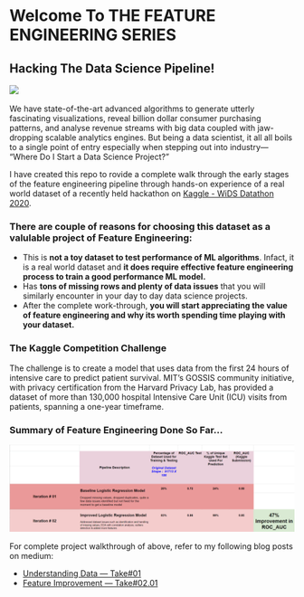 # Welcome To THE FEATURE ENGINEERING SERIES 
## Hacking The Data Science Pipeline!

![](https://miro.medium.com/max/4320/1*e6I662J3taJeniWtaPGGBw.jpeg)

We have state-of-the-art advanced algorithms to generate utterly fascinating visualizations, reveal billion dollar consumer purchasing patterns, and analyse revenue streams with big data coupled with jaw-dropping scalable analytics engines. But being a data scientist, it all all boils to a single point of entry especially when stepping out into industry— “Where Do I Start a Data Science Project?”

I have created this repo to rovide a complete walk through the early stages of the feature engineering pipeline through hands-on experience of a real world dataset of a recently held hackathon on [Kaggle - WiDS Datathon 2020](https://www.kaggle.com/c/widsdatathon2020).
 
### There are couple of reasons for choosing this dataset as a valulable project of Feature Engineering:
* This is **not a toy dataset to test performance of ML algorithms**. Infact, it is a real world dataset and **it does require effective feature engineering process to train a good performance ML model.**
* Has **tons of missing rows and plenty of data issues** that you will similarly encounter in your day to day data science projects.
* After the complete work-through, **you will start appreciating the value of feature engineering and why its worth spending time playing with your dataset.**

### The Kaggle Competition Challenge
The challenge is to create a model that uses data from the first 24 hours of intensive care to predict patient survival. MIT’s GOSSIS community initiative, with privacy certification from the Harvard Privacy Lab, has provided a dataset of more than 130,000 hospital Intensive Care Unit (ICU) visits from patients, spanning a one-year timeframe.

### Summary of Feature Engineering Done So Far...
![](https://github.com/aishajv/WiDS-Challenge/blob/master/mesc/progress.PNG)

For complete project walkthrough of above, refer to my following blog posts on medium:
* [Understanding Data — Take#01](https://towardsdatascience.com/hacking-the-data-science-pipeline-b1121996f4b5)
* [Feature Improvement — Take#02.01](https://towardsdatascience.com/hacking-the-data-science-pipeline-18303e2c4307)


